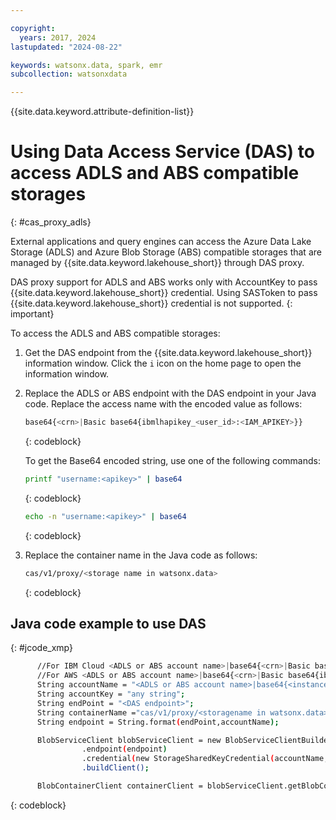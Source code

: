 ```yaml
---

copyright:
  years: 2017, 2024
lastupdated: "2024-08-22"

keywords: watsonx.data, spark, emr
subcollection: watsonxdata

---
```


{{site.data.keyword.attribute-definition-list}}

# Using Data Access Service (DAS) to access ADLS and ABS compatible storages
{: #cas_proxy_adls}

External applications and query engines can access the Azure Data Lake Storage (ADLS) and Azure Blob Storage (ABS) compatible storages that are managed by {{site.data.keyword.lakehouse_short}} through DAS proxy.

DAS proxy support for ADLS and ABS works only with AccountKey to pass {{site.data.keyword.lakehouse_short}} credential. Using SASToken to pass {{site.data.keyword.lakehouse_short}} credential is not supported.
{: important}

To access the ADLS and ABS compatible storages:

1. Get the DAS endpoint from the {{site.data.keyword.lakehouse_short}} information window. Click the `i` icon on the home page to open the information window.
2. Replace the ADLS or ABS endpoint with the DAS endpoint in your Java code. Replace the access name with the encoded value as follows:

      ```bash
      base64{<crn>|Basic base64{ibmlhapikey_<user_id>:<IAM_APIKEY>}}
      ```
      {: codeblock}

      To get the Base64 encoded string, use one of the following commands:

      ```bash
      printf "username:<apikey>" | base64
      ```
      {: codeblock}


      ```bash
      echo -n "username:<apikey>" | base64
      ```
      {: codeblock}

3. Replace the container name in the Java code as follows:

   ```bash
   cas/v1/proxy/<storage name in watsonx.data>
   ```
   {: codeblock}

## Java code example to use DAS
{: #jcode_xmp}

```bash
      //For IBM Cloud <ADLS or ABS account name>|base64{<crn>|Basic base64{ibmlhapikey_<user_id>:<IAM_APIKEY>}}
      //For AWS <ADLS or ABS account name>|base64{<crn>|Basic base64{ibmlhapikey_ServiceId-<service_id>:<APIKEY>}}
      String accountName = "<ADLS or ABS account name>|base64{<instanceid>|ZenApikey base64{username:<apikey>}}";
      String accountKey = "any string";
      String endPoint = "<DAS endpoint>";
      String containerName ="cas/v1/proxy/<storagename in watsonx.data>";
      String endpoint = String.format(endPoint,accountName);

      BlobServiceClient blobServiceClient = new BlobServiceClientBuilder()
                .endpoint(endpoint)
                .credential(new StorageSharedKeyCredential(accountName, accountKey))
                .buildClient();

      BlobContainerClient containerClient = blobServiceClient.getBlobContainerClient(containerName);
```
{: codeblock}
